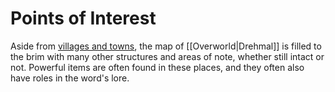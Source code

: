 # Points of Interest

Aside from [villages and towns](/World/Drehmal/Settlements/), the map of [[Overworld|Drehmal]] is filled to the brim with many other structures and areas of note, whether still intact or not. Powerful items are often found in these places, and they often also have roles in the word's lore.
